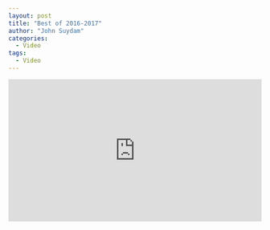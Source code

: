 ```yaml
---
layout: post
title: "Best of 2016-2017"
author: "John Suydam"
categories:
  - Video
tags:
  - Video
---
```


<div style="overflow:hidden;padding-bottom:56.25%;position:relative;height:0;">
<iframe style="left:0;top:0;height:100%;width:100%;position:absolute;" width="560" height="315" src="https://www.youtube.com/embed/_K5xk7cdl64" frameborder="0" allow="accelerometer; autoplay; encrypted-media; gyroscope; picture-in-picture" allowfullscreen></iframe>
</div>
